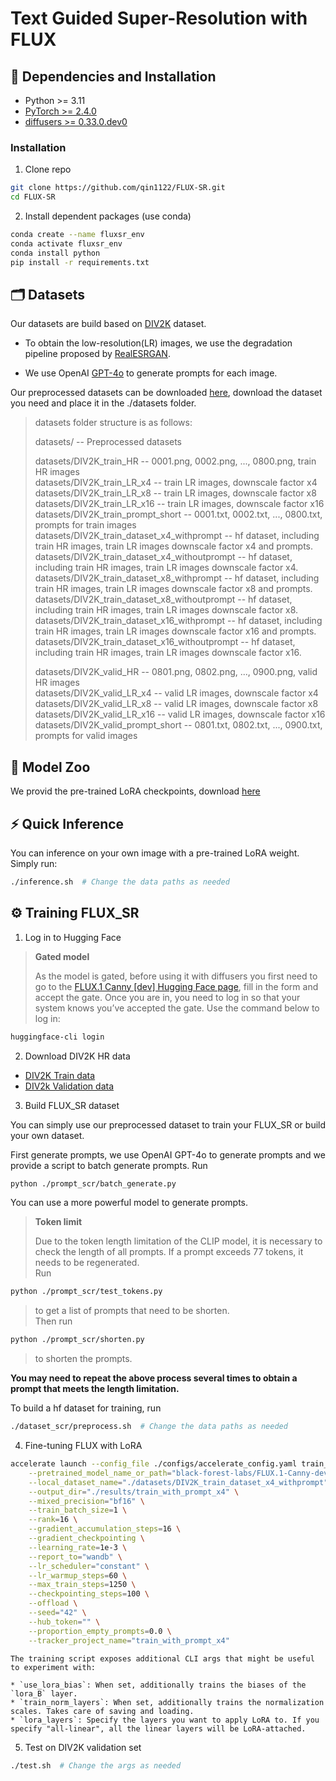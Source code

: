 # Text Guided Super-Resolution with FLUX

## 🔧 Dependencies and Installation
- Python >= 3.11
- [PyTorch >= 2.4.0](https://pytorch.org/)
- [diffusers >= 0.33.0.dev0](https://huggingface.co/docs/diffusers)

### Installation
1. Clone repo

```bash
git clone https://github.com/qin1122/FLUX-SR.git
cd FLUX-SR
```
2. Install dependent packages (use conda)

```bash
conda create --name fluxsr_env
conda activate fluxsr_env
conda install python
pip install -r requirements.txt
```

## 🗂️ Datasets

Our datasets are build based on [DIV2K](https://data.vision.ee.ethz.ch/cvl/DIV2K/) dataset.

- To obtain the low-resolution(LR) images, we use the degradation pipeline proposed by [RealESRGAN](https://github.com/xinntao/Real-ESRGAN). 

- We use OpenAI [GPT-4o](https://openai.com/index/hello-gpt-4o/) to generate prompts for each image.

Our preprocessed datasets can be downloaded [here](https://box.nju.edu.cn/d/b2895e81670b436c88d8/), download the dataset you need and place it in the ./datasets folder.

> datasets folder structure is as follows: 
>
> datasets/  -- Preprocessed datasets
> 
> datasets/DIV2K_train_HR -- 0001.png, 0002.png, ..., 0800.png, train HR images \
> datasets/DIV2K_train_LR_x4 -- train LR images, downscale factor x4 \
> datasets/DIV2K_train_LR_x8 -- train LR images, downscale factor x8 \
> datasets/DIV2K_train_LR_x16 -- train LR images, downscale factor x16 \
> datasets/DIV2K_train_prompt_short -- 0001.txt, 0002.txt, ..., 0800.txt, prompts for train images \
> datasets/DIV2K_train_dataset_x4_withprompt -- hf dataset, including train HR images, train LR images downscale factor x4 and prompts. \
> datasets/DIV2K_train_dataset_x4_withoutprompt -- hf dataset, including train HR images, train LR images downscale factor x4. \
> datasets/DIV2K_train_dataset_x8_withprompt -- hf dataset, including train HR images, train LR images downscale factor x8 and prompts. \
> datasets/DIV2K_train_dataset_x8_withoutprompt -- hf dataset, including train HR images, train LR images downscale factor x8. \
> datasets/DIV2K_train_dataset_x16_withprompt -- hf dataset, including train HR images, train LR images downscale factor x16 and prompts. \
> datasets/DIV2K_train_dataset_x16_withoutprompt -- hf dataset, including train HR images, train LR images downscale factor x16.
>
> datasets/DIV2K_valid_HR -- 0801.png, 0802.png, ..., 0900.png, valid HR images \
> datasets/DIV2K_valid_LR_x4 -- valid LR images, downscale factor x4 \
> datasets/DIV2K_valid_LR_x8 -- valid LR images, downscale factor x8 \
> datasets/DIV2K_valid_LR_x16 -- valid LR images, downscale factor x16 \
> datasets/DIV2K_valid_prompt_short -- 0801.txt, 0802.txt, ..., 0900.txt, prompts for valid images

## 🏰 Model Zoo

We provid the pre-trained LoRA checkpoints, download [here](https://box.nju.edu.cn/d/605bcdc252bb4a9b8462/)

## ⚡️ Quick Inference

You can inference on your own image with a pre-trained LoRA weight. Simply run:
```bash
./inference.sh  # Change the data paths as needed
```

## ⚙️ Training FLUX_SR
1. Log in to Hugging Face
> **Gated model**
>
> As the model is gated, before using it with diffusers you first need to go to the [FLUX.1 Canny [dev] Hugging Face page](https://huggingface.co/black-forest-labs/FLUX.1-Canny-dev), fill in the form and accept the gate. Once you are in, you need to log in so that your system knows you’ve accepted the gate. Use the command below to log in:

```bash
huggingface-cli login
```

2. Download DIV2K HR data
- [DIV2K Train data](http://data.vision.ee.ethz.ch/cvl/DIV2K/DIV2K_train_HR.zip)
- [DIV2k Validation data](http://data.vision.ee.ethz.ch/cvl/DIV2K/DIV2K_valid_HR.zip)

3. Build FLUX_SR dataset

You can simply use our preprocessed dataset to train your FLUX_SR or build your own dataset.

First generate prompts, we use OpenAI GPT-4o to generate prompts and we provide a script to batch generate prompts. Run
```bash
python ./prompt_scr/batch_generate.py
```
You can use a more powerful model to generate prompts.

> **Token limit**
>
> Due to the token length limitation of the CLIP model, it is necessary to check the length of all prompts. If a prompt exceeds 77 tokens, it needs to be regenerated. \
> Run
```bash
python ./prompt_scr/test_tokens.py  
```
> to get a list of prompts that need to be shorten. \
> Then run
```bash
python ./prompt_scr/shorten.py
```
> to shorten the prompts. 

**You may need to repeat the above process several times to obtain a prompt that meets the length limitation.**

To build a hf dataset for training, run
```bash
./dataset_scr/preprocess.sh  # Change the data paths as needed
```

4. Fine-tuning FLUX with LoRA
```bash
accelerate launch --config_file ./configs/accelerate_config.yaml train_with_lora.py \
    --pretrained_model_name_or_path="black-forest-labs/FLUX.1-Canny-dev" \
    --local_dataset_name="./datasets/DIV2K_train_dataset_x4_withprompt" \
    --output_dir="./results/train_with_prompt_x4" \
    --mixed_precision="bf16" \
    --train_batch_size=1 \
    --rank=16 \
    --gradient_accumulation_steps=16 \
    --gradient_checkpointing \
    --learning_rate=1e-3 \
    --report_to="wandb" \
    --lr_scheduler="constant" \
    --lr_warmup_steps=60 \
    --max_train_steps=1250 \
    --checkpointing_steps=100 \
    --offload \
    --seed="42" \
    --hub_token="" \
    --proportion_empty_prompts=0.0 \
    --tracker_project_name="train_with_prompt_x4"
```

    The training script exposes additional CLI args that might be useful to experiment with:

    * `use_lora_bias`: When set, additionally trains the biases of the `lora_B` layer. 
    * `train_norm_layers`: When set, additionally trains the normalization scales. Takes care of saving and loading.
    * `lora_layers`: Specify the layers you want to apply LoRA to. If you specify "all-linear", all the linear layers will be LoRA-attached.

5. Test on DIV2K validation set

```bash
./test.sh  # Change the args as needed
```


